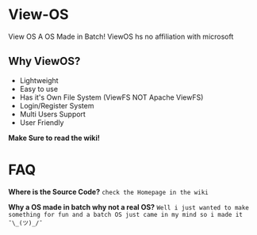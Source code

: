 # View-OS
View OS A OS Made in Batch! ViewOS hs no affiliation with microsoft

## Why ViewOS?
- Lightweight
- Easy to use
- Has it's Own File System (ViewFS NOT Apache ViewFS)
- Login/Register System
- Multi Users Support
- User Friendly

**Make Sure to read the wiki!**

# FAQ
**Where is the Source Code?**
`check the Homepage in the wiki`

**Why a OS made in batch why not a real OS?**
`Well i just wanted to make something for fun and a batch OS just came in my mind so i made it ¯\_(ツ)_/¯`
